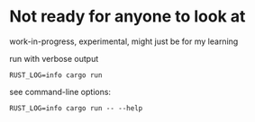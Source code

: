# Not ready for anyone to look at

work-in-progress, experimental, might just be for my learning

run with verbose output
```
RUST_LOG=info cargo run
```

see command-line options:
```
RUST_LOG=info cargo run -- --help
```